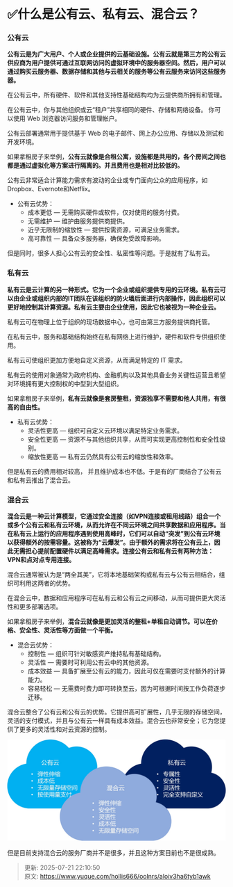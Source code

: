 # ✅什么是公有云、私有云、混合云？

### 公有云


**公有云是为广大用户、个人或企业提供的云基础设施。公有云就是第三方的公有云供应商为用户提供可通过互联网访问的虚拟环境中的服务器空间。然后，用户可以通过购买云服务器、数据存储和其他与云相关的服务等公有云服务来访问这些服务器。**



在公有云中，所有硬件、软件和其他支持性基础结构均为云提供商所拥有和管理。



在公有云中，你与其他组织或云“租户”共享相同的硬件、存储和网络设备。 你可以使用 Web 浏览器访问服务和管理帐户。



公有云部署通常用于提供基于 Web 的电子邮件、网上办公应用、存储以及测试和开发环境。



如果拿租房子来举例，**公有云就像是合租公寓，设施都是共用的，各个房间之间也都是通过虚拟化等方案进行隔离的。并且费用也是相对比较低的。**  


公有云非常适合计算能力需求有波动的企业或专门面向公众的应用程序，如Dropbox、Evernote和Netflix。

+ 公有云优势：
    - 成本更低 — 无需购买硬件或软件，仅对使用的服务付费。
    - 无需维护 — 维护由服务提供商提供。
    - 近乎无限制的缩放性 — 提供按需资源，可满足业务需求。
    - 高可靠性 — 具备众多服务器，确保免受故障影响。

但是同时，很多人担心公有云的安全性、私密性等问题。于是就有了私有云。

### 私有云
**私有云是云计算的另一种形式。它为一个企业或组织提供专用的云环境。私有云可以由企业或组织内部的IT团队在该组织的防火墙后面进行内部操作，因此组织可以更好地控制其计算资源。私有云主要由企业使用，因此它也被视为一种企业云。**



私有云可在物理上位于组织的现场数据中心，也可由第三方服务提供商托管。



在私有云中，服务和基础结构始终在私有网络上进行维护，硬件和软件专供组织使用。



私有云可使组织更加方便地自定义资源，从而满足特定的 IT 需求。



私有云的使用对象通常为政府机构、金融机构以及其他具备业务关键性运营且希望对环境拥有更大控制权的中型到大型组织。



如果拿租房子来举例，**私有云就像是套房整租，资源独享不需要和他人共用，有很高的自由性。**  


+ 私有云优势：
    - 灵活性更高 — 组织可自定义云环境以满足特定业务需求。
    - 安全性更高 — 资源不与其他组织共享，从而可实现更高控制性和安全性级别。
    - 缩放性更高 — 私有云仍然具有公有云的缩放性和效率。

但是私有云的费用相对较高， 并且维护成本也不低。于是有的厂商结合了公有云和私有云推出了混合云。



### 混合云
**混合云是一种云计算模型，它通过安全连接（如VPN连接或租用线路）组合一个或多个公有云和私有云环境，从而允许在不同云环境之间共享数据和应用程序。当在私有云上运行的应用程序遇到使用高峰时，它们可以自动“突发”到公有云环境以获得额外的按需容量。这被称为“云爆发”。由于额外的需求将在公有云上，因此无需担心提前配置硬件以满足高峰需求。连接公有云和私有云有两种方法：VPN和点对点专用连接。**



混合云通常被认为是“两全其美”，它将本地基础架构或私有云与公有云相结合，组织可利用这两者的优势。



在混合云中，数据和应用程序可在私有云和公有云之间移动，从而可提供更大灵活性和更多部署选项。



如果拿租房子来举例，**混合云就像是更加灵活的整租+单租自动调节。可以在价格、安全性、灵活性等方面做一个平衡。**  


+ 混合云优势：
    - 控制性 — 组织可针对敏感资产维持私有基础结构。
    - 灵活性 — 需要时可利用公有云中的其他资源。
    - 成本效益 — 具备扩展至公有云的能力，因此可仅在需要时支付额外的计算能力。
    - 容易轻松 — 无需费时费力即可转换至云，因为可根据时间按工作负荷逐步迁移。

混合云整合了公有云和公有云的优势。它提供高可扩展性，几乎无限的存储空间，灵活的支付模式，并且与公有云一样具有成本效益。混合云也非常安全；它为您提供了更多的灵活性和对云资源的控制。





![1672144385715-782104ff-4424-49da-a9ee-04c4b6ff6dd1.jpeg](./img/fURQeNQAmmhdEh9p/1672144385715-782104ff-4424-49da-a9ee-04c4b6ff6dd1-590525.jpeg)

但是目前支持混合云的服务厂商并不是很多，并且这种方案目前也不是很成熟。



> 更新: 2025-07-21 22:10:50  
> 原文: <https://www.yuque.com/hollis666/oolnrs/aloiv3ha6tyb1awk>